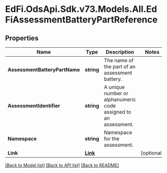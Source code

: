 # EdFi.OdsApi.Sdk.v73.Models.All.EdFiAssessmentBatteryPartReference

## Properties

Name | Type | Description | Notes
------------ | ------------- | ------------- | -------------
**AssessmentBatteryPartName** | **string** | The name of the part of an assessment battery. | 
**AssessmentIdentifier** | **string** | A unique number or alphanumeric code assigned to an assessment. | 
**Namespace** | **string** | Namespace for the assessment. | 
**Link** | [**Link**](Link.md) |  | [optional] 

[[Back to Model list]](../../README.md#documentation-for-models) [[Back to API list]](../../README.md#documentation-for-api-endpoints) [[Back to README]](../../README.md)


